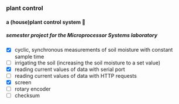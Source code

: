 ### plant control
#### a (house)plant control system 🌱
##### semester project for the Microprocessor Systems laboratory

- [x] cyclic, synchronous measurements of soil moisture with constant sample time
- [ ] irrigating the soil (increasing the soil moisture to a set value)
- [x] reading current values of data with serial port
- [ ] reading current values of data with HTTP requests
- [x] screen
- [ ] rotary encoder
- [ ] checksum
